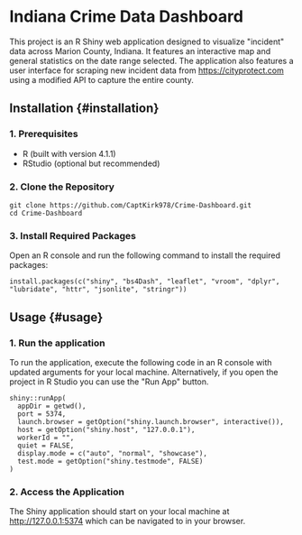 # **Indiana Crime Data Dashboard**

This project is an R Shiny web application designed to visualize "incident" data across Marion County, Indiana. It features an interactive map and general statistics on the date range selected. The application also features a user interface for scraping new incident data from <https://cityprotect.com> using a modified API to capture the entire county.

## **Installation** {#installation}

### **1. Prerequisites**

-   R (built with version 4.1.1)
-   RStudio (optional but recommended)

### **2. Clone the Repository**

```{bash}
git clone https://github.com/CaptKirk978/Crime-Dashboard.git
cd Crime-Dashboard
```

### **3. Install Required Packages**

Open an R console and run the following command to install the required packages:

```{r}
install.packages(c("shiny", "bs4Dash", "leaflet", "vroom", "dplyr", "lubridate", "httr", "jsonlite", "stringr"))
```

## **Usage** {#usage}

### **1. Run the application**

To run the application, execute the following code in an R console with updated arguments for your local machine. Alternatively, if you open the project in R Studio you can use the "Run App" button.

```{r}
shiny::runApp(
  appDir = getwd(),
  port = 5374,
  launch.browser = getOption("shiny.launch.browser", interactive()),
  host = getOption("shiny.host", "127.0.0.1"),
  workerId = "",
  quiet = FALSE,
  display.mode = c("auto", "normal", "showcase"),
  test.mode = getOption("shiny.testmode", FALSE)
)
```

### **2. Access the Application**

The Shiny application should start on your local machine at <http://127.0.0.1:5374> which can be navigated to in your browser.
